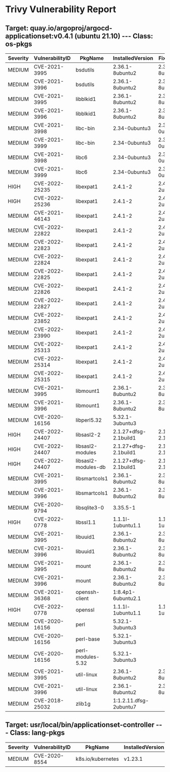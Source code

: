 # Trivy Vulnerability Report

## Target: quay.io/argoproj/argocd-applicationset:v0.4.1 (ubuntu 21.10) --- Class: os-pkgs
|Severity|VulnerabilityID|PkgName|InstalledVersion|FixedVersion|
|--------|---------------|-------|----------------|------------|
|MEDIUM|CVE-2021-3995|bsdutils|2.36.1-8ubuntu2|2.36.1-8ubuntu2.2|
|MEDIUM|CVE-2021-3996|bsdutils|2.36.1-8ubuntu2|2.36.1-8ubuntu2.2|
|MEDIUM|CVE-2021-3995|libblkid1|2.36.1-8ubuntu2|2.36.1-8ubuntu2.2|
|MEDIUM|CVE-2021-3996|libblkid1|2.36.1-8ubuntu2|2.36.1-8ubuntu2.2|
|MEDIUM|CVE-2021-3998|libc-bin|2.34-0ubuntu3|2.34-0ubuntu3.2|
|MEDIUM|CVE-2021-3999|libc-bin|2.34-0ubuntu3|2.34-0ubuntu3.2|
|MEDIUM|CVE-2021-3998|libc6|2.34-0ubuntu3|2.34-0ubuntu3.2|
|MEDIUM|CVE-2021-3999|libc6|2.34-0ubuntu3|2.34-0ubuntu3.2|
|HIGH|CVE-2022-25235|libexpat1|2.4.1-2|2.4.1-2ubuntu0.1|
|HIGH|CVE-2022-25236|libexpat1|2.4.1-2|2.4.1-2ubuntu0.1|
|MEDIUM|CVE-2021-46143|libexpat1|2.4.1-2|2.4.1-2ubuntu0.1|
|MEDIUM|CVE-2022-22822|libexpat1|2.4.1-2|2.4.1-2ubuntu0.1|
|MEDIUM|CVE-2022-22823|libexpat1|2.4.1-2|2.4.1-2ubuntu0.1|
|MEDIUM|CVE-2022-22824|libexpat1|2.4.1-2|2.4.1-2ubuntu0.1|
|MEDIUM|CVE-2022-22825|libexpat1|2.4.1-2|2.4.1-2ubuntu0.1|
|MEDIUM|CVE-2022-22826|libexpat1|2.4.1-2|2.4.1-2ubuntu0.1|
|MEDIUM|CVE-2022-22827|libexpat1|2.4.1-2|2.4.1-2ubuntu0.1|
|MEDIUM|CVE-2022-23852|libexpat1|2.4.1-2|2.4.1-2ubuntu0.1|
|MEDIUM|CVE-2022-23990|libexpat1|2.4.1-2|2.4.1-2ubuntu0.1|
|MEDIUM|CVE-2022-25313|libexpat1|2.4.1-2|2.4.1-2ubuntu0.3|
|MEDIUM|CVE-2022-25314|libexpat1|2.4.1-2|2.4.1-2ubuntu0.3|
|MEDIUM|CVE-2022-25315|libexpat1|2.4.1-2|2.4.1-2ubuntu0.3|
|MEDIUM|CVE-2021-3995|libmount1|2.36.1-8ubuntu2|2.36.1-8ubuntu2.2|
|MEDIUM|CVE-2021-3996|libmount1|2.36.1-8ubuntu2|2.36.1-8ubuntu2.2|
|MEDIUM|CVE-2020-16156|libperl5.32|5.32.1-3ubuntu3||
|HIGH|CVE-2022-24407|libsasl2-2|2.1.27+dfsg-2.1build1|2.1.27+dfsg-2.1ubuntu0.1|
|HIGH|CVE-2022-24407|libsasl2-modules|2.1.27+dfsg-2.1build1|2.1.27+dfsg-2.1ubuntu0.1|
|HIGH|CVE-2022-24407|libsasl2-modules-db|2.1.27+dfsg-2.1build1|2.1.27+dfsg-2.1ubuntu0.1|
|MEDIUM|CVE-2021-3995|libsmartcols1|2.36.1-8ubuntu2|2.36.1-8ubuntu2.2|
|MEDIUM|CVE-2021-3996|libsmartcols1|2.36.1-8ubuntu2|2.36.1-8ubuntu2.2|
|MEDIUM|CVE-2020-9794|libsqlite3-0|3.35.5-1||
|HIGH|CVE-2022-0778|libssl1.1|1.1.1l-1ubuntu1.1|1.1.1l-1ubuntu1.2|
|MEDIUM|CVE-2021-3995|libuuid1|2.36.1-8ubuntu2|2.36.1-8ubuntu2.2|
|MEDIUM|CVE-2021-3996|libuuid1|2.36.1-8ubuntu2|2.36.1-8ubuntu2.2|
|MEDIUM|CVE-2021-3995|mount|2.36.1-8ubuntu2|2.36.1-8ubuntu2.2|
|MEDIUM|CVE-2021-3996|mount|2.36.1-8ubuntu2|2.36.1-8ubuntu2.2|
|MEDIUM|CVE-2021-36368|openssh-client|1:8.4p1-6ubuntu2.1||
|HIGH|CVE-2022-0778|openssl|1.1.1l-1ubuntu1.1|1.1.1l-1ubuntu1.2|
|MEDIUM|CVE-2020-16156|perl|5.32.1-3ubuntu3||
|MEDIUM|CVE-2020-16156|perl-base|5.32.1-3ubuntu3||
|MEDIUM|CVE-2020-16156|perl-modules-5.32|5.32.1-3ubuntu3||
|MEDIUM|CVE-2021-3995|util-linux|2.36.1-8ubuntu2|2.36.1-8ubuntu2.2|
|MEDIUM|CVE-2021-3996|util-linux|2.36.1-8ubuntu2|2.36.1-8ubuntu2.2|
|MEDIUM|CVE-2018-25032|zlib1g|1:1.2.11.dfsg-2ubuntu7||

## Target: usr/local/bin/applicationset-controller --- Class: lang-pkgs
|Severity|VulnerabilityID|PkgName|InstalledVersion|FixedVersion|
|--------|---------------|-------|----------------|------------|
|MEDIUM|CVE-2020-8554|k8s.io/kubernetes|v1.23.1||
